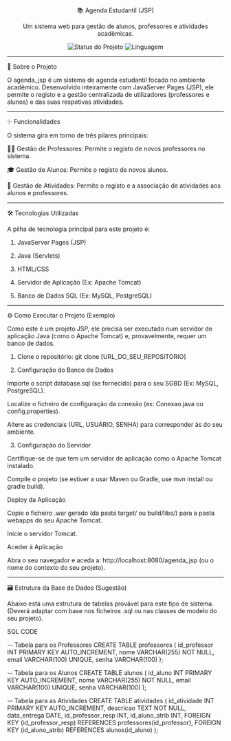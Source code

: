 <div align="center">

📚 Agenda Estudantil (JSP)

Um sistema web para gestão de alunos, professores e atividades acadêmicas.

<img alt="Status do Projeto" src="https://img.shields.io/badge/Status-Completo-brightgreen.svg"> <img alt="Linguagem" src="https://img.shields.io/badge/Linguagem-Java%20(JSP)-orange?style=flat&logo=java"> </p>

</div>

---------------------------------------------------------------------------------------------------
🚀 Sobre o Projeto

O agenda_jsp é um sistema de agenda estudantil focado no ambiente acadêmico. Desenvolvido inteiramente com JavaServer Pages (JSP), ele permite o registo e a gestão centralizada de utilizadores (professores e alunos) e das suas respetivas atividades.

---------------------------------------------------------------------------------------------------
✨ Funcionalidades

O sistema gira em torno de três pilares principais:

👨‍🏫 Gestão de Professores: Permite o registo de novos professores no sistema.

🎓 Gestão de Alunos: Permite o registo de novos alunos.

📝 Gestão de Atividades: Permite o registo e a associação de atividades aos alunos e professores.

---------------------------------------------------------------------------------------------------
🛠️ Tecnologias Utilizadas

A pilha de tecnologia principal para este projeto é:

1. JavaServer Pages (JSP)

2. Java (Servlets)

3. HTML/CSS

4. Servidor de Aplicação (Ex: Apache Tomcat)

5. Banco de Dados SQL (Ex: MySQL, PostgreSQL)

---------------------------------------------------------------------------------------------------
⚙️ Como Executar o Projeto (Exemplo)

Como este é um projeto JSP, ele precisa ser executado num servidor de aplicação Java (como o Apache Tomcat) e, provavelmente, requer um banco de dados.

1. Clone o repositório:
git clone [URL_DO_SEU_REPOSITORIO]

2. Configuração do Banco de Dados

Importe o script database.sql (se fornecido) para o seu SGBD (Ex: MySQL, PostgreSQL).

Localize o ficheiro de configuração da conexão (ex: Conexao.java ou config.properties).

Altere as credenciais (URL, USUÁRIO, SENHA) para corresponder às do seu ambiente.

3. Configuração do Servidor

Certifique-se de que tem um servidor de aplicação como o Apache Tomcat instalado.

Compile o projeto (se estiver a usar Maven ou Gradle, use mvn install ou gradle build).

Deploy da Aplicação

Copie o ficheiro .war gerado (da pasta target/ ou build/libs/) para a pasta webapps do seu Apache Tomcat.

Inicie o servidor Tomcat.

Aceder à Aplicação

Abra o seu navegador e aceda a: http://localhost:8080/agenda_jsp (ou o nome do contexto do seu projeto).

---------------------------------------------------------------------------------------------------
🗃️ Estrutura da Base de Dados (Sugestão)

Abaixo está uma estrutura de tabelas provável para este tipo de sistema. (Deverá adaptar com base nos ficheiros .sql ou nas classes de modelo do seu projeto).

SQL CODE


-- Tabela para os Professores
CREATE TABLE professores (
    id_professor INT PRIMARY KEY AUTO_INCREMENT,
    nome VARCHAR(255) NOT NULL,
    email VARCHAR(100) UNIQUE,
    senha VARCHAR(100)
);

-- Tabela para os Alunos
CREATE TABLE alunos (
    id_aluno INT PRIMARY KEY AUTO_INCREMENT,
    nome VARCHAR(255) NOT NULL,
    email VARCHAR(100) UNIQUE,
    senha VARCHAR(100)
);

-- Tabela para as Atividades
CREATE TABLE atividades (
    id_atividade INT PRIMARY KEY AUTO_INCREMENT,
    descricao TEXT NOT NULL,
    data_entrega DATE,
    id_professor_resp INT,
    id_aluno_atrib INT,
    FOREIGN KEY (id_professor_resp) REFERENCES professores(id_professor),
    FOREIGN KEY (id_aluno_atrib) REFERENCES alunos(id_aluno)
);
